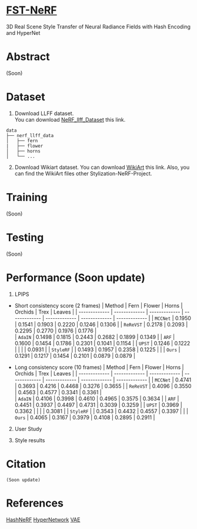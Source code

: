 # [FST-NeRF](soon)
3D Real Scene Style Transfer of Neural Radiance Fields with Hash Encoding and HyperNet

# Abstract
(Soon)  

# Dataset
1) Download LLFF dataset.  
You can download [NeRF_llff_Dataset](https://drive.google.com/drive/folders/128yBriW1IG_3NJ5Rp7APSTZsJqdJdfc1) this link.
```
data
├── nerf_llff_data                    
│   ├── fern
|   ├── flower
│   ├── horns            
│   └── ...
```
  
2) Download Wikiart dataset. 
You can download [WikiArt](https://github.com/cs-chan/ArtGAN/blob/master/WikiArt%20Dataset/README.md) this link.
Also, you can find the WikiArt files other Stylization-NeRF-Project.  

# Training 
(Soon)  

# Testing
(Soon)  

# Performance (Soon update)
1) LPIPS
- Short consistency score (2 frames)
| Method | Fern | Flower | Horns | Orchids | Trex | Leaves |
| ------------- | ------------- | ------------- | ------------- | ------------- | ------------- | ------------- |
| `MCCNet` | 0.1950 | 0.1541 | 0.1903 | 0.2220 | 0.1246 | 0.1306 |
| `ReReVST` | 0.2178 | 0.2093 | 0.2295 | 0.2770 | 0.1976 | 0.1776 |  
| `AdaIN` | 0.1498 | 0.1815 | 0.2443 | 0.2682 | 0.1899 | 0.1349 |
| `ARF` | 0.1600 | 0.1454 | 0.1786 | 0.2301 | 0.1041 | 0.1154 |
| `UPST` | 0.1246 | 0.1222 |  |  |  | 0.0931 |
| `StyleRF` | | 0.1493 | 0.1957 | 0.2358 | 0.1225 | |
| `Ours` | 0.1291 | 0.1217 | 0.1454 | 0.2101 | 0.0879 | 0.0879 |  
  
- Long consistency score (10 frames)
| Method | Fern | Flower | Horns | Orchids | Trex | Leaves |
| ------------- | ------------- | ------------- | ------------- | ------------- | ------------- | ------------- |
| `MCCNet` | 0.4741 | 0.3693 | 0.4216 | 0.4468 | 0.3276 | 0.3655 |
| `ReReVST` | 0.4096 | 0.3550 | 0.4563 | 0.4577 | 0.3341 | 0.3361 |  
| `AdaIN` | 0.4106 | 0.3998 | 0.4610 | 0.4965 | 0.3575 | 0.3634 |
| `ARF` | 0.4451 | 0.3937 | 0.4497 | 0.4731 | 0.3039 | 0.3259 |
| `UPST` | 0.3969 | 0.3362 |  |  |  | 0.3081 |
| `StyleRF` | | 0.3543 | 0.4432 | 0.4557 | 0.3397 | |
| `Ours` | 0.4065 | 0.3167 | 0.3979 | 0.4108 | 0.2895 | 0.2911 |  
  
2) User Study

3) Style results


# Citation
```
(Soon update)
```
  
# References
[HashNeRF](https://github.com/yashbhalgat/HashNeRF-pytorch)
[HyperNetwork](https://github.com/vsitzmann/scene-representation-networks)
[VAE](https://github.com/RoyalVane/ASM)
